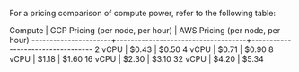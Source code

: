 For a pricing comparison of compute power, refer to the following table:

Compute               | GCP Pricing (per node, per hour)	 | AWS Pricing (per node, per hour) 
----------------------+------------------------------------+----------------------------------
2 vCPU                | $0.43                              | $0.50
4 vCPU                | $0.71                              | $0.90
8 vCPU                | $1.18                              | $1.60
16 vCPU               | $2.30                              | $3.10
32 vCPU               | $4.20                              | $5.34